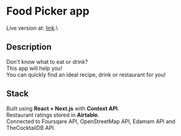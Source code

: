 # Food Picker app
Live version at: [link](https://restaurant-picker.vercel.app/).\

## Description
Don't know what to eat or drink?\
This app will help you!\
You can quickly find an ideal recipe, drink or restaurant for you!

## Stack
Built using **React + Next.js** with **Context API**.\
Restaurant ratings stored in **Airtable**.\
Connected to Foursqare API, OpenStreetMap API, Edamam API and TheCocktailDB API.
